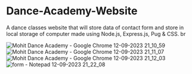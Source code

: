 # Dance-Academy-Website
A dance classes website that will store data of contact form and store in local storage of computer made using Node.js, Express.js, Pug &amp; CSS.
br

![Mohit Dance Academy - Google Chrome 12-09-2023 21_10_59](https://github.com/mtg718/Dance-Academy-Website/assets/135738292/f4f589da-6fbc-43e6-8c5b-dfd70427468e)
![Mohit Dance Academy - Google Chrome 12-09-2023 21_11_07](https://github.com/mtg718/Dance-Academy-Website/assets/135738292/d5a117ef-d89d-4cd7-81a1-0c3b57261830)
![Mohit Dance Academy - Google Chrome 12-09-2023 21_12_03](https://github.com/mtg718/Dance-Academy-Website/assets/135738292/6eb1ed39-045b-4614-8c08-6edefff7304b)
![form - Notepad 12-09-2023 21_22_08](https://github.com/mtg718/Dance-Academy-Website/assets/135738292/c1b9e093-71c5-41dd-b98e-d23f8d301450)
